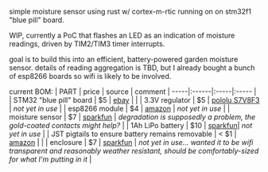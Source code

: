 simple moisture sensor using rust w/ cortex-m-rtic running on on stm32f1 "blue pill" board.

WIP, currently a PoC that flashes an LED as an indication of moisture readings, driven by TIM2/TIM3 timer interrupts.

goal is to build this into an efficient, battery-powered garden moisture sensor. details of reading aggregation is TBD, but I already bought a bunch of esp8266 boards so wifi is likely to be involved.


current BOM:
| PART | price | source | comment
| -----|:------|:-----|:----- |
| STM32 "blue pill" board | $5 | [ebay](https://www.ebay.com/itm/292145343898) | |
| 3.3V regulator | $5 | [pololu S7V8F3](https://www.pololu.com/product/2122) | _not yet in use_ |
| esp8266 module | $4 | [amazon](https://www.amazon.com/dp/B01N98BTRH) | _not yet in use_ |
| moisture sensor | $7 | [sparkfun](https://www.sparkfun.com/products/13637) | _degradation is supposedly a problem, the gold-coated contacts might help?_ |
| 1Ah LiPo battery | $10 | [sparkfun](https://www.sparkfun.com/products/13813)|  _not yet in use_ |
| JST pigtails to ensure battery remains removable | < $1 | [amazon](https://www.amazon.com/dp/B07N2LYY7Q/) | |
| enclosure | $7 | [sparkfun](https://www.sparkfun.com/products/16734) | _not yet in use... wanted it to be wifi transparent and reasonably weather resistant, should be comfortably-sized for what I'm putting in it_ |
